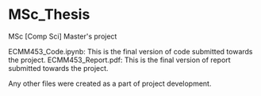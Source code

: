 # MSc_Thesis

MSc [Comp Sci] Master's project

ECMM453_Code.ipynb: This is the final version of code submitted towards the project.
ECMM453_Report.pdf: This is the final version of report submitted towards the project.

Any other files were created as a part of project development.
